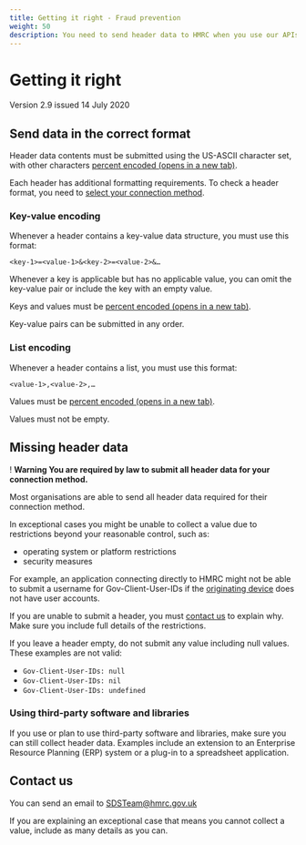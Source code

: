 ```yaml
---
title: Getting it right - Fraud prevention
weight: 50
description: You need to send header data to HMRC when you use our APIs. Check the fraud prevention specification. Make sure you send data in the right format and find out what to do if you cannot collect certain data.
---
```


# Getting it right

Version 2.9 issued 14 July 2020

## Send data in the correct format

Header data contents must be submitted using the US-ASCII character set, with other characters <a href="https://tools.ietf.org/html/rfc3986#section-2.1" target="_blank" rel="noopener noreferrer"> percent encoded (opens in a new tab)</a>.

Each header has additional formatting requirements. To check a header format, you need to <a href="../connection-method/">select your connection method</a>.


### Key-value encoding

Whenever a header contains a key-value data structure, you must use this format:

<code>&lt;key-1&gt;=&lt;value-1&gt;&amp;&lt;key-2&gt;=&lt;value-2&gt;&amp;&hellip;</code>

Whenever a key is applicable but has no applicable value, you can omit the key-value pair or include the key with an empty value.

Keys and values must be <a href="https://tools.ietf.org/html/rfc3986#section-2.1" target="_blank" rel="noopener noreferrer"> percent encoded (opens in a new tab)</a>.

Key-value pairs can be submitted in any order.


### List encoding

Whenever a header contains a list, you must use this format:

<code>&lt;value-1&gt;,&lt;value-2&gt;,&hellip;</code>

Values must be <a href="https://tools.ietf.org/html/rfc3986#section-2.1" target="_blank" rel="noopener noreferrer"> percent encoded (opens in a new tab)</a>.

Values must not be empty.


## Missing header data

<div class="govuk-warning-text">
  <span class="govuk-warning-text__icon" aria-hidden="true">!</span>
  <strong class="govuk-warning-text__text">
    <span class="govuk-warning-text__assistive">Warning</span>
    You are required by law to submit all header data for your connection method.
  </strong>
</div>

Most organisations are able to send all header data required for their connection method.

In exceptional cases you might be unable to collect a value due to restrictions beyond your reasonable control, such as:

* operating system or platform restrictions
* security measures

For example, an application connecting directly to HMRC might not be able to submit a username for Gov-Client-User-IDs if the <a href="../connection-method/#originating-device">originating device</a> does not have user accounts.

<div class="govuk-inset-text">
If you are unable to submit a header, you must <a href="#contact-us">contact us</a> to explain why. Make sure you include full details of the restrictions.
</div>

If you leave a header empty, do not submit any value including null values. These examples are not valid:

<ul>
  <li><code>Gov-Client-User-IDs: null</code></li>
  <li><code>Gov-Client-User-IDs: nil</code></li>
  <li><code>Gov-Client-User-IDs: undefined</code></li>
</ul>


### Using third-party software and libraries

If you use or plan to use third-party software and libraries, make sure you can still collect header data. Examples include an extension to an Enterprise Resource Planning (ERP) system or a plug-in to a spreadsheet application.


## Contact us

You can send an email to <a href="mailto:SDSTeam@hmrc.gov.uk">SDSTeam@hmrc.gov.uk</a>

If you are explaining an exceptional case that means you cannot collect a value, include as many details as you can.

